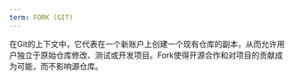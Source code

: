 ```yaml
---
term: FORK (GIT)
---
```


在Git的上下文中，它代表在一个新账户上创建一个现有仓库的副本，从而允许用户独立于原始仓库修改、测试或开发项目。Fork使得开源合作和对项目的贡献成为可能，而不影响源仓库。
